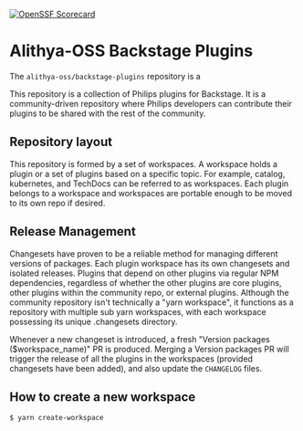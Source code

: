[![OpenSSF Scorecard](htt‌ps://api.securityscorecards.dev/projects/github.com/alithya-oss/backstage-plugins/badge)](htt‌ps://securityscorecards.dev/viewer/?uri=github.com/alithya-oss/backstage-plugins)

# Alithya-OSS Backstage Plugins

The `alithya-oss/backstage-plugins` repository is a   

This repository is a collection of Philips plugins for Backstage. It is a community-driven repository where Philips developers can contribute their plugins to be shared with the rest of the community.

## Repository layout

This repository is formed by a set of workspaces. A workspace holds a plugin or a set of plugins based on a specific topic. For example, catalog, kubernetes, and TechDocs can be referred to as workspaces.
Each plugin belongs to a workspace and workspaces are portable enough to be moved to its own repo if desired.

## Release Management

Changesets have proven to be a reliable method for managing different versions of packages.
Each plugin workspace has its own changesets and isolated releases. Plugins that depend on other plugins via regular NPM dependencies, regardless of whether the other plugins are core plugins, other plugins within the community repo, or external plugins.
Although the community repository isn't technically a "yarn workspace", it functions as a repository with multiple sub yarn workspaces, with each workspace possessing its unique .changesets directory.

Whenever a new changeset is introduced, a fresh "Version packages ($workspace_name)" PR is produced. Merging a Version packages PR will trigger the release of all the plugins in the workspaces (provided changesets have been added), and also update the `CHANGELOG` files.

## How to create a new workspace

```bash
$ yarn create-workspace
```
